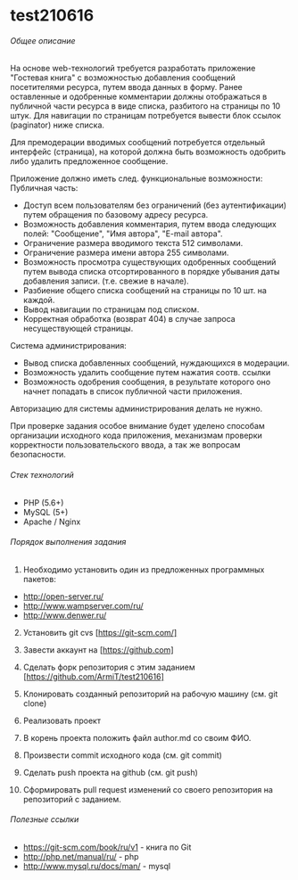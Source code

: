 # test210616

###### Общее описание

На основе web-технологий требуется разработать приложение "Гостевая книга" с возможностью добавления сообщений посетителями ресурса,
путем ввода данных в форму. Ранее оставленные и одобренные комментарии должны отображаться в публичной
части ресурса в виде списка, разбитого на страницы по 10 штук. Для навигации по страницам потребуется
вывести блок ссылок (paginator) ниже списка.

Для премодерации вводимых сообщений потребуется отдельный интерфейс (страница), на которой должна быть возможность
одобрить либо удалить предложенное сообщение.

Приложение должно иметь след. функциональные возможности:
Публичная часть:
- Доступ всем пользователям без ограничений (без аутентификации) путем обращения по базовому адресу ресурса.
- Возможность добавления комментария, путем ввода следующих полей: "Сообщение", "Имя автора", "E-mail автора".
- Ограничение размера вводимого текста 512 символами.
- Ограничение размера имени автора 255 символами.
- Возможность просмотра существующих одобренных сообщений путем вывода списка отсортированного
 в порядке убывания даты добавления записи. (т.е. свежие в начале).
- Разбиение общего списка сообщений на страницы по 10 шт. на каждой.
- Вывод навигации по страницам под списком.
- Корректная обработка (возврат 404) в случае запроса несуществующей страницы.

Система администрирования:
- Вывод списка добавленных сообщений, нуждающихся в модерации.
- Возможность удалить сообщение путем нажатия соотв. ссылки
- Возможность одобрения сообщения, в результате которого оно начнет попадать в список публичной части приложения.

Авторизацию для системы администрирования делать не нужно.

При проверке задания особое внимание будет уделено способам организации исходного кода приложения,
механизмам проверки корректности пользовательского ввода, а так же вопросам безопасности.

###### Стек технологий
- PHP (5.6+)
- MySQL (5+)
- Apache / Nginx

###### Порядок выполнения задания

1. Необходимо установить один из предложенных программных пакетов:
- http://open-server.ru/
- http://www.wampserver.com/ru/
- http://www.denwer.ru/

2. Установить git cvs [https://git-scm.com/]

3. Завести аккаунт на [https://github.com]
4. Сделать форк репозитория с этим заданием [https://github.com/ArmiT/test210616]
5. Клонировать созданный репозиторий на рабочую машину (см. git clone)
6. Реализовать проект
7. В корень проекта положить файл author.md со своим ФИО.
8. Произвести commit исходного кода (см. git commit)
9. Сделать push проекта на github (см. git push)
10. Сформировать pull request изменений со своего репозитория на репозиторий с заданием.

###### Полезные ссылки

- https://git-scm.com/book/ru/v1 - книга по Git
- http://php.net/manual/ru/ - php
- http://www.mysql.ru/docs/man/ - mysql


